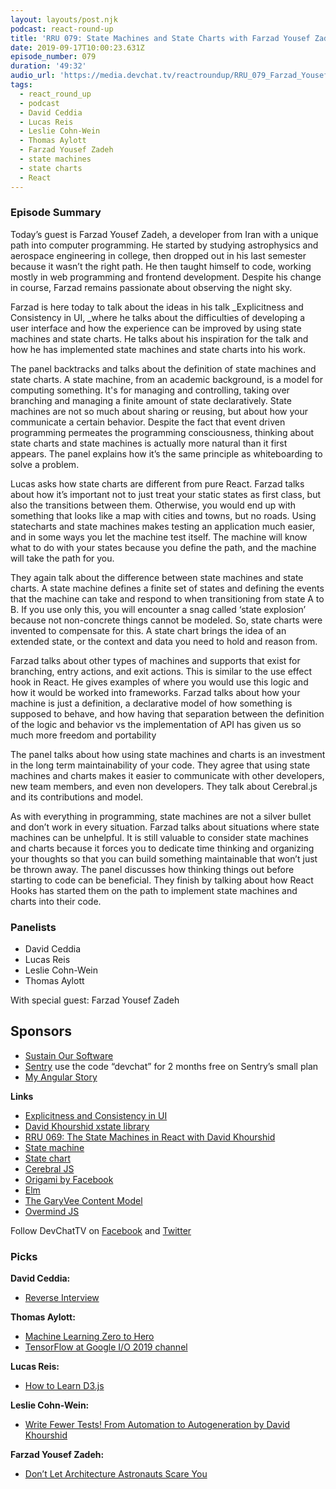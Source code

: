 ```yaml
---
layout: layouts/post.njk
podcast: react-round-up
title: 'RRU 079: State Machines and State Charts with Farzad Yousef Zadeh'
date: 2019-09-17T10:00:23.631Z
episode_number: 079
duration: '49:32'
audio_url: 'https://media.devchat.tv/reactroundup/RRU_079_Farzad_YousefZadeh.mp3'
tags:
  - react_round_up
  - podcast
  - David Ceddia
  - Lucas Reis
  - Leslie Cohn-Wein
  - Thomas Aylott
  - Farzad Yousef Zadeh
  - state machines
  - state charts
  - React
---
```

### **Episode Summary**

Today’s guest is Farzad Yousef Zadeh, a developer from Iran with a unique path into computer programming. He started by studying astrophysics and aerospace engineering in college, then dropped out in his last semester because it wasn’t the right path. He then taught himself to code, working mostly in web programming and frontend development. Despite his change in course, Farzad remains passionate about observing the night sky. 

Farzad is here today to talk about the ideas in his talk _Explicitness and Consistency in UI, _where he talks about the difficulties of developing a user interface and how the experience can be improved by using state machines and state charts. He talks about his inspiration for the talk and how he has implemented state machines and state charts into his work. 

The panel backtracks and talks about the definition of state machines and state charts. A state machine, from an academic background, is a model for computing something. It's for managing and controlling, taking over branching and managing a finite amount of state declaratively. State machines are not so much about sharing or reusing, but about how your communicate a certain behavior. Despite the fact that event driven programming permeates the programming consciousness, thinking about state charts and state machines is actually more natural than it first appears. The panel explains how it’s the same principle as whiteboarding to solve a problem.

Lucas asks how state charts are different from pure React. Farzad talks about how it’s important not to just treat your static states as first class, but also the transitions between them. Otherwise, you would end up with something that looks like a map with cities and towns, but no roads. Using statecharts and state machines makes testing an application much easier, and in some ways you let the machine test itself. The machine will know what to do with your states because you define the path, and the machine will take the path for you. 

They again talk about the difference between state machines and state charts. A state machine defines a finite set of states and defining the events that the machine can take and respond to when transitioning from state A to B. If you use only this, you will encounter a snag called ‘state explosion’ because not non-concrete things cannot be modeled. So, state charts were invented to compensate for this. A state chart brings the idea of an extended state, or the context and data you need to hold and reason from. 

Farzad talks about other types of machines and supports that exist for branching, entry actions, and exit actions. This is similar to the use effect hook in React. He gives examples of where you would use this logic and how it would be worked into frameworks. Farzad talks about how your machine is just a definition, a declarative model of how something is supposed to behave, and how having that separation between the definition of the logic and behavior vs the implementation of API has given us so much more freedom and portability

The panel talks about how using state machines and charts is an investment in the long term maintainability of your code. They agree that using state machines and charts makes it easier to communicate with other developers, new team members, and even non developers. They talk about Cerebral.js and its contributions and model. 

As with everything in programming, state machines are not a silver bullet and don’t work in every situation. Farzad talks about situations where state machines can be unhelpful. It is still valuable to consider state machines and charts because it forces you to dedicate time thinking and organizing your thoughts so that you can build something maintainable that won’t just be thrown away. The panel discusses how thinking things out before starting to code can be beneficial. They finish by talking about how React Hooks has started them on the path to implement state machines and charts into their code. 


### **Panelists**



*   David Ceddia
*   Lucas Reis
*   Leslie Cohn-Wein
*   Thomas Aylott

With special guest: Farzad Yousef Zadeh


## **Sponsors**



*   [Sustain Our Software](https://devchat.tv/sustain-our-software/)
*   [Sentry](http://sentry.io/) use the code “devchat” for 2 months free on Sentry’s small plan
*   [My Angular Story](https://devchat.tv/my-angular-story/)

**Links**



*   [Explicitness and Consistency in UI](https://www.youtube.com/watch?v=miDQ5dDDOJk)
*   [David Khourshid xstate library](https://github.com/davidkpiano/xstate)
*   [RRU 069: The State Machines in React with David Khourshid](https://dev.to/reactroundup/rru-069-the-state-machines-in-react-with-david-khourshid)
*   [State machine](https://blog.markshead.com/869/state-machines-computer-science/)
*   [State chart](https://www.tutorialspoint.com/uml/uml_statechart_diagram.htm)
*   [Cerebral JS](https://cerebraljs.com/)
*   [Origami by Facebook](https://origami.design/)
*   [Elm](https://elm-lang.org/) 
*   [The GaryVee Content Model](https://www.slideshare.net/vaynerchuk/the-garyvee-content-model-107343659)
*   [Overmind JS](https://overmindjs.org/)

Follow DevChatTV on [Facebook](https://www.facebook.com/DevChattv/?__tn__=%2Cd%2CP-R&eid=ARDBDrBnK71PDmx_8gE_IeIEo5SnM7cyzylVBjAwfaOo1ck_6q3GXuRBfaUQZaWVvFGyEVjrhDwnS_tV) and [Twitter](https://twitter.com/devchattv?lang=en)


### **Picks**

**David Ceddia:**



*   [Reverse Interview](https://github.com/viraptor/reverse-interview)

**Thomas Aylott:**



*   [Machine Learning Zero to Hero](https://www.youtube.com/watch?v=VwVg9jCtqaU&feature=youtu.be)
*   [TensorFlow at Google I/O 2019 channel](https://www.youtube.com/playlist?list=PLQY2H8rRoyvy2_vtWvCpQWM9GJXNTa5rV)

**Lucas Reis:**



*   [How to Learn D3.js](https://wattenberger.com/blog/d3#intro)

**Leslie Cohn-Wein:**



*   [Write Fewer Tests! From Automation to Autogeneration by David Khourshid](https://www.youtube.com/watch?v=tpNmPKjPSFQ)

**Farzad Yousef Zadeh:**



*   [Don’t Let Architecture Astronauts Scare You](https://www.joelonsoftware.com/2001/04/21/dont-let-architecture-astronauts-scare-you/)

<!-- Docs to Markdown version 1.0β17 -->
